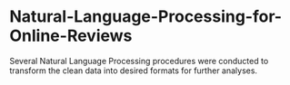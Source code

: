 # Natural-Language-Processing-for-Online-Reviews
Several Natural Language Processing procedures were conducted to transform the clean data into desired formats for further analyses.
